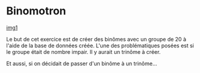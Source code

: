 # Binomotron

[img1](https://i.pinimg.com/736x/b4/1b/b8/b41bb8a89e348052d25f761245ebf955.jpg)

Le but de cet exercice est de créer des binômes avec un groupe de 20  à l'aide de la base de données créée. L'une des problématiques posées est si le groupe était de nombre impair. Il y aurait un trinôme à créer.

Et aussi, si on décidait de passer d'un binôme à un trinôme...

